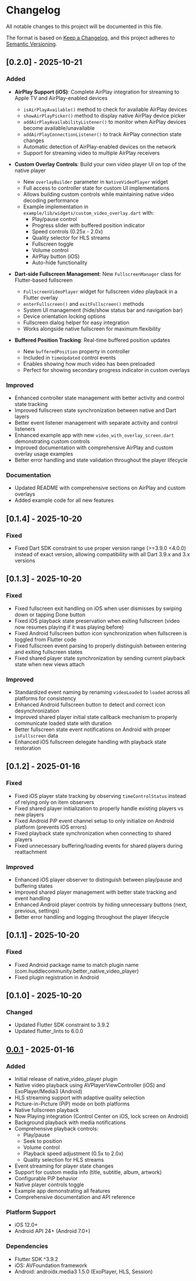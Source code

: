 # Changelog

All notable changes to this project will be documented in this file.

The format is based on [Keep a Changelog](https://keepachangelog.com/en/1.0.0/),
and this project adheres to [Semantic Versioning](https://semver.org/spec/v2.0.0.html).

## [0.2.0] - 2025-10-21

### Added
- **AirPlay Support (iOS)**: Complete AirPlay integration for streaming to Apple TV and AirPlay-enabled devices
  - `isAirPlayAvailable()` method to check for available AirPlay devices
  - `showAirPlayPicker()` method to display native AirPlay device picker
  - `addAirPlayAvailabilityListener()` to monitor when AirPlay devices become available/unavailable
  - `addAirPlayConnectionListener()` to track AirPlay connection state changes
  - Automatic detection of AirPlay-enabled devices on the network
  - Support for streaming video to multiple AirPlay receivers

- **Custom Overlay Controls**: Build your own video player UI on top of the native player
  - New `overlayBuilder` parameter in `NativeVideoPlayer` widget
  - Full access to controller state for custom UI implementations
  - Allows building custom controls while maintaining native video decoding performance
  - Example implementation in `example/lib/widgets/custom_video_overlay.dart` with:
    - Play/pause control
    - Progress slider with buffered position indicator
    - Speed controls (0.25x - 2.0x)
    - Quality selector for HLS streams
    - Fullscreen toggle
    - Volume control
    - AirPlay button (iOS)
    - Auto-hide functionality

- **Dart-side Fullscreen Management**: New `FullscreenManager` class for Flutter-based fullscreen
  - `FullscreenVideoPlayer` widget for fullscreen video playback in a Flutter overlay
  - `enterFullscreen()` and `exitFullscreen()` methods
  - System UI management (hide/show status bar and navigation bar)
  - Device orientation locking options
  - Fullscreen dialog helper for easy integration
  - Works alongside native fullscreen for maximum flexibility

- **Buffered Position Tracking**: Real-time buffered position updates
  - New `bufferedPosition` property in controller
  - Included in `timeUpdated` control events
  - Enables showing how much video has been preloaded
  - Perfect for showing secondary progress indicator in custom overlays

### Improved
- Enhanced controller state management with better activity and control state tracking
- Improved fullscreen state synchronization between native and Dart layers
- Better event listener management with separate activity and control listeners
- Enhanced example app with new `video_with_overlay_screen.dart` demonstrating custom controls
- Improved documentation with comprehensive AirPlay and custom overlay usage examples
- Better error handling and state validation throughout the player lifecycle

### Documentation
- Updated README with comprehensive sections on AirPlay and custom overlays
- Added example code for all new features

## [0.1.4] - 2025-10-20

### Fixed
- Fixed Dart SDK constraint to use proper version range (>=3.9.0 <4.0.0) instead of exact version, allowing compatibility with all Dart 3.9.x and 3.x versions

## [0.1.3] - 2025-10-20

### Fixed
- Fixed fullscreen exit handling on iOS when user dismisses by swiping down or tapping Done button
- Fixed iOS playback state preservation when exiting fullscreen (video now resumes playing if it was playing before)
- Fixed Android fullscreen button icon synchronization when fullscreen is toggled from Flutter code
- Fixed fullscreen event parsing to properly distinguish between entering and exiting fullscreen states
- Fixed shared player state synchronization by sending current playback state when new views attach

### Improved
- Standardized event naming by renaming `videoLoaded` to `loaded` across all platforms for consistency
- Enhanced Android fullscreen button to detect and correct icon desynchronization
- Improved shared player initial state callback mechanism to properly communicate loaded state with duration
- Better fullscreen state event notifications on Android with proper `isFullscreen` data
- Enhanced iOS fullscreen delegate handling with playback state restoration

## [0.1.2] - 2025-01-16

### Fixed
- Fixed iOS player state tracking by observing `timeControlStatus` instead of relying only on item observers
- Fixed shared player initialization to properly handle existing players vs new players
- Fixed Android PiP event channel setup to only initialize on Android platform (prevents iOS errors)
- Fixed playback state synchronization when connecting to shared players
- Fixed unnecessary buffering/loading events for shared players during reattachment

### Improved
- Enhanced iOS player observer to distinguish between play/pause and buffering states
- Improved shared player management with better state tracking and event handling
- Enhanced Android player controls by hiding unnecessary buttons (next, previous, settings)
- Better error handling and logging throughout the player lifecycle

## [0.1.1] - 2025-10-20

### Fixed
- Fixed Android package name to match plugin name (com.huddlecommunity.better_native_video_player)
- Fixed plugin registration in Android

## [0.1.0] - 2025-10-20

### Changed
- Updated Flutter SDK constraint to 3.9.2
- Updated flutter_lints to 6.0.0

## [0.0.1] - 2025-01-16

### Added
- Initial release of native_video_player plugin
- Native video playback using AVPlayerViewController (iOS) and ExoPlayer/Media3 (Android)
- HLS streaming support with adaptive quality selection
- Picture-in-Picture (PiP) mode on both platforms
- Native fullscreen playback
- Now Playing integration (Control Center on iOS, lock screen on Android)
- Background playback with media notifications
- Comprehensive playback controls:
  - Play/pause
  - Seek to position
  - Volume control
  - Playback speed adjustment (0.5x to 2.0x)
  - Quality selection for HLS streams
- Event streaming for player state changes
- Support for custom media info (title, subtitle, album, artwork)
- Configurable PiP behavior
- Native player controls toggle
- Example app demonstrating all features
- Comprehensive documentation and API reference

### Platform Support
- iOS 12.0+
- Android API 24+ (Android 7.0+)

### Dependencies
- Flutter SDK ^3.9.2
- iOS: AVFoundation framework
- Android: androidx.media3 1.5.0 (ExoPlayer, HLS, Session)

[0.0.1]: https://github.com/DaniKemper010/native-video-player/releases/tag/v0.0.1
